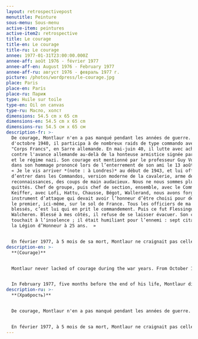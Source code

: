 ```yaml
---
layout: retrospectivepost
menutitle: Peinture
sous-menu: Sous-menu
active-item: peintures
active-item2: retrospective
title: Le courage
title-en: Le courage
title-ru: Le courage
annee: 1977-01-31T23:00:00.000Z
annee-aff: août 1976 - février 1977
annee-aff-en: August 1976 - February 1977
annee-aff-ru: август 1976 - февраль 1977 г.
picture: /photos/wordpress/le-courage.jpg
place: Paris
place-en: Paris
place-ru: Париж
type: Huile sur toile
type-en: Oil on canvas
type-ru: Масло, холст
dimensions: 54.5 cm x 65 cm
dimensions-en: 54.5 cm x 65 cm
dimensions-ru: 54.5 см x 65 см
description-fr: >-
  De courage, Montlaur n'en a pas manqué pendant les années de guerre. À partir
  d'octobre 1940, il participa à de nombreux raids de type commando avec les
  "Corps Francs", en Sarre allemande. En mai-juin 40, il lutte avec acharnement
  contre l'avance allemande au-delà de la honteuse armistice signée par Pétain
  et le régime nazi. Son courage est mentionné par le professeur Guy Vourc’h
  dans son hommage prononcé lors de l’enterrement de son ami le 13 août 1977 :
  « Je le vis arriver *(note : à Londres)* au début de 1943, et lui offris
  d’entrer dans les Commandos, version moderne de la cavalerie, arme des
  reconnaissances, des coups de main audacieux. Nous ne nous sommes plus
  quittés. Chef de groupe, puis chef de section, ensemble, avec le Commandant
  Keiffer, avec Lofi, Hattu, Chausse, Bégot, Wallerand, nous avons forgé cet
  instrument d’attaque qui devait avoir l’honneur d’être choisi pour débarquer
  le premier, ici-même, sur le sol de France. Tous les officiers de ma compagnie
  blessés, c’est lui qui en prit le commandement. Puis ce fut Flessingue et
  Walcheren. Blessé à mes côtés, il refuse de se laisser évacuer. Son courage
  touchait à l’insolence ; il était humiliant pour l’ennemi : sept citations et
  la Légion d’Honneur à 25 ans.  »


  En février 1977, à 5 mois de sa mort, Montlaur ne craignait pas celle-là, si proche de lui depuis si longtemps.
description-en: >-
  **(Courage)**


  Montlaur never lacked of courage during the war years. From October 1940, he fought with the "Corps Francs" - commando-type units - and carried-out numerous raids in the Saar region, on the other side of the German border. In May-June 40, he fought fiercely against the German advance well after the shameful armistice signed by Pétain and the Nazi regime. His courage is mentioned by Professor Guy Vourc’h in his tribute to his friend at his funeral on August 13, 1977: “I saw him when he arrived early 1943 *(note: in London)*. I offered him the chance to join the Commandos which were the modern equivalent of cavalry, an arm used for reconnaissance and lightly armed bold raids. From that time onward, we were always together. First as group leaders, then as section leaders, training together with Commandant Kieffer, Lofi, Hattu, Chausse, Bégot, and Wallerand, we built up together an instrument of attack, which had the honor of being chosen as first to land, here, on our native soil of France. When all the officers of my company were wounded, it was Guy de Montlaur who took over in command. Later, at Flushing and Walcheren, wounded as he was near me, he refused to be evacuated. His courage was close to insolence; he was not just fighting but humiliating the enemy: by the age of 25 he had received seven citations for valor in battle and the French Légion d’Honneur.”


  In February 1977, five months before the end of his life, Montlaur did not fear death which had been his intimate companion for so many years.
description-ru: >-
  **(Храбрость)**


  De courage, Montlaur n'en a pas manqué pendant les années de guerre. Dès l'automne 1939, membre des Corps Francs, il participa à de nombreux raids de type commando en Sarre allemande, en mai-juin 40, il lutte avec acharnement contre l'avance allemande au-delà de la honteuse armistice signée par Pétain et le régime nazi. Son courage est mentionné par le professeur Guy Vourc’h dans son hommage prononcé lors de l’enterrement de son ami le 13 août 1977 : «Я увиделся с ним в начале 1943 года *(примечание: в лондон)* и предложил ему присоединиться к Британским коммандос, бывшими тогда современным аналогом кавалерии, вооруженными, как разведка, для быстрых вылазок. С этого времени мы практически всегда были вместе. Сначала как командиры отделений, затем взводов, оттачивая военное мастерство бок о бок с Кифером, Лофи, Атту, Шоссом, Бего, Валлераном, мы превратили наши подразделения в настоящее орудие атаки, и были удостоены высокой чести первыми высадиться на родную землю Франции. Когда все офицеры нашего подразделения были ранены, именно Ги де Монлор взял командование на себя. А позже, раненный под Флиссингеном на Валхерене, он отказался покинуть поле боя. Его отвага была сродни вызову, он не просто сражался, он унижал своим презрением врага. Он был удостоен семи упоминаний в числе особо отличившихся и получил Орден Почетного легиона в возрасте 25 лет».


  En février 1977, à 5 mois de sa mort, Montlaur ne craignait pas celle qui avait été si proche de lui depuis si longtemps.
---
```

